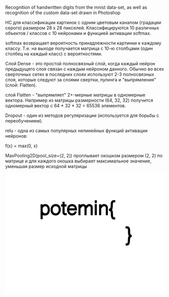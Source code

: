 Recognition of handwritten digits from the mnist data-set, as well as recognition of the custom data-set drawn in Photoshop




НС для классификации картинок с одним цветовым каналом (градации серого) размером 28 x 28 пикселей. Классифицируются 10 различных объектов / классов  с 10 нейронами и функцией активации softmax.

softmax возвращает вероятность принадлежности картинки к каждому классу. Т.е. на выходе получается матрица с 10-ю столбцами (один столбец на каждый класс) с вероятностями.

Слой Dense - это простой полносвязный слой, когда каждый нейрон предыдущего слоя связан с каждым нейроном данного. Обычно во всех сверточных сетях в последних слоях используют 2-3 полносвязных слоя, которые следуют за слоями свертки, пулинга и "выпрямления" (слой: Flatten).

слой Flatten - "выпрямляет" 2+-мерные матрицы в одномерные вектора. Например из матрицы размерности (64, 32, 32) получится одномерный вектор с 64 * 32 * 32 = 65536 элементов.

Dropout - один из методов регуляризации (используется для борьбы с переобучением).

relu - одна из самых популярных нелинейных функций активации нейронов:

f(x) = max(0, x)

MaxPooling2D(pool_size=(2, 2)) проплывает окошком размером (2, 2) по матрице и для каждого окошка выбирает максимальное значение, уменьшая размер исходной матрицы

![alt text](https://github.com/poteminr/PoteminMnistPrediction/blob/master/logo.jpg)
